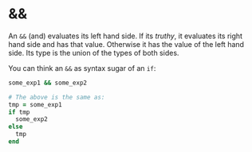 # &&

An `&&` (and) evaluates its left hand side. If its *truthy*, it evaluates its right hand side and has that value. Otherwise it has the value of the left hand side. Its type is the union of the types of both sides.

You can think an `&&` as syntax sugar of an `if`:

``` ruby
some_exp1 && some_exp2

# The above is the same as:
tmp = some_exp1
if tmp
  some_exp2
else
  tmp
end
```
